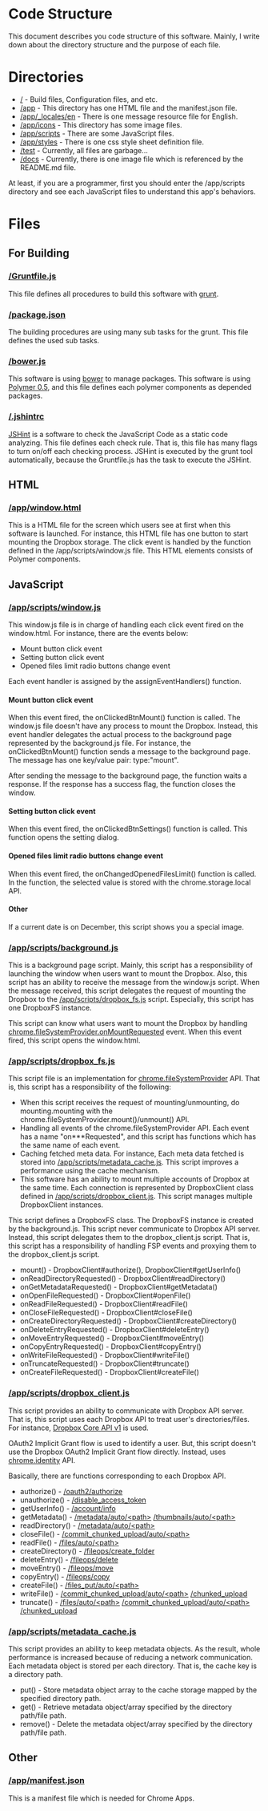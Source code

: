 # Code Structure

This document describes you code structure of this software. Mainly, I write down about the directory structure and the purpose of each file.

# Directories

* [/](https://github.com/yoichiro/chromeos-filesystem-dropbox) - Build files, Configuration files, and etc.
* [/app](https://github.com/yoichiro/chromeos-filesystem-dropbox/tree/master/app) - This directory has one HTML file and the manifest.json file.
* [/app/_locales/en](https://github.com/yoichiro/chromeos-filesystem-dropbox/tree/master/app/_locales/en) - There is one message resource file for English.
* [/app/icons](https://github.com/yoichiro/chromeos-filesystem-dropbox/tree/master/app/icons) - This directory has some image files.
* [/app/scripts](https://github.com/yoichiro/chromeos-filesystem-dropbox/tree/master/app/scripts) - There are some JavaScript files.
* [/app/styles](https://github.com/yoichiro/chromeos-filesystem-dropbox/tree/master/app/styles) - There is one css style sheet definition file.
* [/test](https://github.com/yoichiro/chromeos-filesystem-dropbox/tree/master/test) - Currently, all files are garbage...
* [/docs](https://github.com/yoichiro/chromeos-filesystem-dropbox/tree/master/docs) - Currently, there is one image file which is referenced by the README.md file.

At least, if you are a programmer, first you should enter the /app/scripts directory and see each JavaScript files to understand this app's behaviors.

# Files

## For Building

### [/Gruntfile.js](https://github.com/yoichiro/chromeos-filesystem-dropbox/blob/master/Gruntfile.js)

This file defines all procedures to build this software with [grunt](http://gruntjs.com/).

### [/package.json](https://github.com/yoichiro/chromeos-filesystem-dropbox/blob/master/package.json)

The building procedures are using many sub tasks for the grunt. This file defines the used sub tasks.

### [/bower.js](https://github.com/yoichiro/chromeos-filesystem-dropbox/blob/master/bower.js)

This software is using [bower](http://bower.io/) to manage packages. This software is using [Polymer 0.5](https://www.polymer-project.org/0.5/), and this file defines each polymer components as depended packages.

### [/.jshintrc](https://github.com/yoichiro/chromeos-filesystem-dropbox/blob/master/.jshintrc)

[JSHint](http://jshint.com/) is a software to check the JavaScript Code as a static code analyzing. This file defines each check rule. That is, this file has many flags to turn on/off each checking process. JSHint is executed by the grunt tool automatically, because the Gruntfile.js has the task to execute the JSHint.

## HTML

### [/app/window.html](https://github.com/yoichiro/chromeos-filesystem-dropbox/blob/master/app/window.html)

This is a HTML file for the screen which users see at first when this software is launched. For instance, this HTML file has one button to start mounting the Dropbox storage. The click event is handled by the function defined in the /app/scripts/window.js file. This HTML elements consists of Polymer components.

## JavaScript

### [/app/scripts/window.js](https://github.com/yoichiro/chromeos-filesystem-dropbox/blob/master/app/scripts/window.js)

This window.js file is in charge of handling each click event fired on the window.html. For instance, there are the events below:

* Mount button click event
* Setting button click event
* Opened files limit radio buttons change event

Each event handler is assigned by the assignEventHandlers() function.

#### Mount button click event

When this event fired, the onClickedBtnMount() function is called. The window.js file doesn't have any process to mount the Dropbox. Instead, this event handler delegates the actual process to the background page represented by the background.js file. For instance, the onClickedBtnMount() function sends a message to the background page. The message has one key/value pair: type:"mount".

After sending the message to the background page, the function waits a response. If the response has a success flag, the function closes the window.

#### Setting button click event

When this event fired, the onClickedBtnSettings() function is called. This function opens the setting dialog.

#### Opened files limit radio buttons change event

When this event fired, the onChangedOpenedFilesLimit() function is called. In the function, the selected value is stored with the chrome.storage.local API.

#### Other

If a current date is on December, this script shows you a special image.

### [/app/scripts/background.js](https://github.com/yoichiro/chromeos-filesystem-dropbox/blob/master/app/scripts/background.js)

This is a background page script. Mainly, this script has a responsibility of launching the window when users want to mount the Dropbox. Also, this script has an ability to receive the message from the window.js script. When the message received, this script delegates the request of mounting the Dropbox to the [/app/scripts/dropbox_fs.js](https://github.com/yoichiro/chromeos-filesystem-dropbox/blob/master/app/scripts/dropbox_fs.js) script. Especially, this script has one DropboxFS instance.

This script can know what users want to mount the Dropbox by handling [chrome.fileSystemProvider.onMountRequested](https://developer.chrome.com/extensions/fileSystemProvider#event-onMountRequested) event. When this event fired, this script opens the window.html.

### [/app/scripts/dropbox_fs.js](https://github.com/yoichiro/chromeos-filesystem-dropbox/blob/master/app/scripts/dropbox_fs.js)

This script file is an implementation for [chrome.fileSystemProvider](https://developer.chrome.com/apps/fileSystemProvider) API. That is, this script has a responsibility of the following:

* When this script receives the request of mounting/unmounting, do mounting.mounting with the chrome.fileSystemProvider.mount()/unmount() API.
* Handling all events of the chrome.fileSystemProvider API. Each event has a name "on\***Requested", and this script has functions which has the same name of each event.
* Caching fetched meta data. For instance, Each meta data fetched is stored into [/app/scripts/metadata_cache.js](https://github.com/yoichiro/chromeos-filesystem-dropbox/blob/master/app/scripts/metadata_cache.js). This script improves a performance using the cache mechanism.
* This software has an ability to mount multiple accounts of Dropbox at the same time. Each connection is represented by DropboxClient class defined in [/app/scripts/dropbox_client.js](https://github.com/yoichiro/chromeos-filesystem-dropbox/blob/master/app/scripts/dropbox_client.js). This script manages multiple DropboxClient instances.

This script defines a DropboxFS class. The DropboxFS instance is created by the background.js. This script never communicate to Dropbox API server. Instead, this script delegates them to the dropbox_client.js script. That is, this script has a responsibility of handling FSP events and proxying them to the dropbox_client.js script.

* mount() - DropboxClient#authorize(), DropboxClient#getUserInfo()
* onReadDirectoryRequested() - DropboxClient#readDirectory()
* onGetMetadataRequested() - DropboxClient#getMetadata()
* onOpenFileRequested() - DropboxClient#openFile()
* onReadFileRequested() - DropboxClient#readFile()
* onCloseFileRequested() - DropboxClient#closeFile()
* onCreateDirectoryRequested() - DropboxClient#createDirectory()
* onDeleteEntryRequested() - DropboxClient#deleteEntry()
* onMoveEntryRequested() - DropboxClient#moveEntry()
* onCopyEntryRequested() - DropboxClient#copyEntry()
* onWriteFileRequested() - DropboxClient#writeFile()
* onTruncateRequested() - DropboxClient#truncate()
* onCreateFileRequested() - DropboxClient#createFile()

### [/app/scripts/dropbox_client.js](https://github.com/yoichiro/chromeos-filesystem-dropbox/blob/master/app/scripts/dropbox_client.js)

This script provides an ability to communicate with Dropbox API server. That is, this script uses each Dropbox API to treat user's directories/files. For instance, [Dropbox Core API v1](https://www.dropbox.com/developers-v1/core/docs) is used.

OAuth2 Implicit Grant flow is used to identify a user. But, this script doesn't use the Dropbox OAuth2 Implicit Grant flow directly. Instead, uses [chrome.identity](https://developer.chrome.com/extensions/identity) API.

Basically, there are functions corresponding to each Dropbox API.

* authorize() - [/oauth2/authorize](https://www.dropbox.com/developers-v1/core/docs#oa2-authorize)
* unauthorize() - [/disable_access_token](https://www.dropbox.com/developers-v1/core/docs#disable-token)
* getUserInfo() - [/account/info](https://www.dropbox.com/developers-v1/core/docs#account-info)
* getMetadata() - [/metadata/auto/\<path>](https://www.dropbox.com/developers-v1/core/docs#metadata) [/thumbnails/auto/\<path>](https://www.dropbox.com/developers-v1/core/docs#thumbnails)
* readDirectory() - [/metadata/auto/\<path>](https://www.dropbox.com/developers-v1/core/docs#metadata)
* closeFile() - [/commit_chunked_upload/auto/\<path>](https://www.dropbox.com/developers-v1/core/docs#commit-chunked-upload)
* readFile() - [/files/auto/\<path>](https://www.dropbox.com/developers-v1/core/docs#files-GET)
* createDirectory() - [/fileops/create_folder](https://www.dropbox.com/developers-v1/core/docs#fileops-create-folder)
* deleteEntry() - [/fileops/delete](https://www.dropbox.com/developers-v1/core/docs#fileops-delete)
* moveEntry() - [/fileops/move](https://www.dropbox.com/developers-v1/core/docs#fileops-move)
* copyEntry() - [/fileops/copy](https://www.dropbox.com/developers-v1/core/docs#fileops-copy)
* createFile() - [/files_put/auto/\<path>](https://www.dropbox.com/developers-v1/core/docs#files_put)
* writeFile() - [/commit_chunked_upload/auto/\<path>](https://www.dropbox.com/developers-v1/core/docs#commit-chunked-upload) [/chunked_upload](https://www.dropbox.com/developers-v1/core/docs#chunked-upload)
* truncate() - [/files/auto/\<path>](https://www.dropbox.com/developers-v1/core/docs#files-GET) [/commit_chunked_upload/auto/\<path>](https://www.dropbox.com/developers-v1/core/docs#commit-chunked-upload) [/chunked_upload](https://www.dropbox.com/developers-v1/core/docs#chunked-upload)

### [/app/scripts/metadata_cache.js](https://github.com/yoichiro/chromeos-filesystem-dropbox/blob/master/app/scripts/metadata_cache.js)

This script provides an ability to keep metadata objects. As the result, whole performance is increased because of reducing a network communication. Each metadata object is stored per each directory. That is, the cache key is a directory path.

* put() - Store metadata object array to the cache storage mapped by the specified directory path.
* get() - Retrieve metadata object/array specified by the directory path/file path.
* remove() - Delete the metadata object/array specified by the directory path/file path.

## Other

### [/app/manifest.json](https://github.com/yoichiro/chromeos-filesystem-dropbox/blob/master/app/manifest.json)

This is a manifest file which is needed for Chrome Apps.
